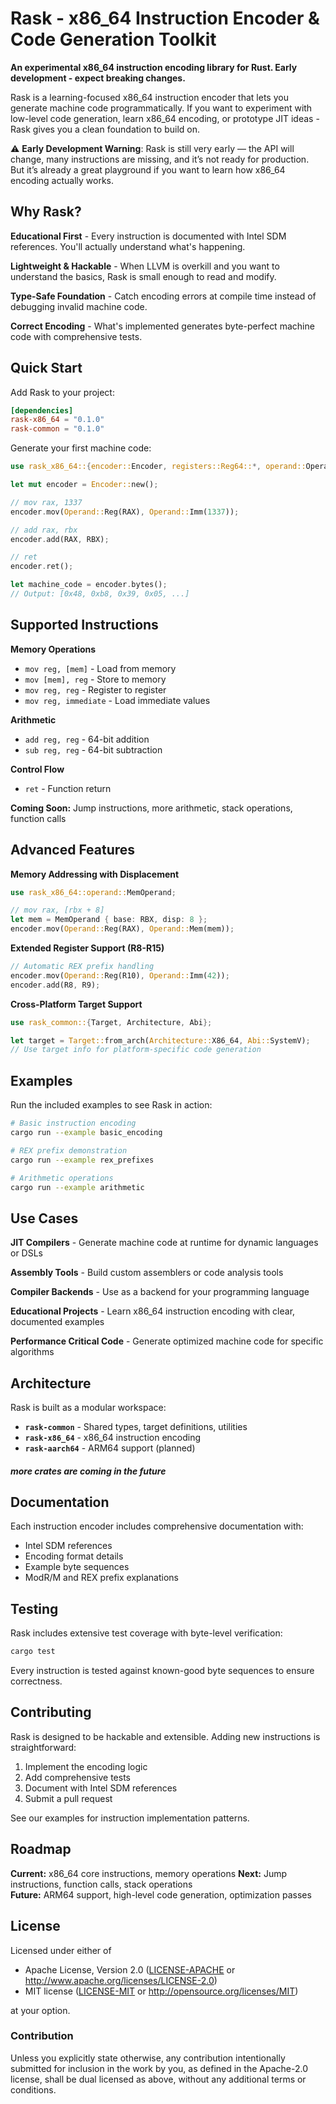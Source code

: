 # Rask - x86_64 Instruction Encoder & Code Generation Toolkit

**An experimental x86_64 instruction encoding library for Rust. Early development - expect breaking changes.**

Rask is a learning-focused x86_64 instruction encoder that lets you generate machine code programmatically. If you want to experiment with low-level code generation, learn x86_64 encoding, or prototype JIT ideas - Rask gives you a clean foundation to build on.

⚠️ **Early Development Warning**: Rask is still very early — the API will change, many instructions are missing, and it’s not ready for production.  
But it’s already a great playground if you want to learn how x86_64 encoding actually works.

## Why Rask?

**Educational First** - Every instruction is documented with Intel SDM references. You'll actually understand what's happening.

**Lightweight & Hackable** - When LLVM is overkill and you want to understand the basics, Rask is small enough to read and modify.

**Type-Safe Foundation** - Catch encoding errors at compile time instead of debugging invalid machine code.

**Correct Encoding** - What's implemented generates byte-perfect machine code with comprehensive tests.

## Quick Start

Add Rask to your project:

```toml
[dependencies]
rask-x86_64 = "0.1.0"
rask-common = "0.1.0"
```

Generate your first machine code:

```rust
use rask_x86_64::{encoder::Encoder, registers::Reg64::*, operand::Operand};

let mut encoder = Encoder::new();

// mov rax, 1337
encoder.mov(Operand::Reg(RAX), Operand::Imm(1337));

// add rax, rbx  
encoder.add(RAX, RBX);

// ret
encoder.ret();

let machine_code = encoder.bytes();
// Output: [0x48, 0xb8, 0x39, 0x05, ...]
```

## Supported Instructions

**Memory Operations**
- `mov reg, [mem]` - Load from memory
- `mov [mem], reg` - Store to memory  
- `mov reg, reg` - Register to register
- `mov reg, immediate` - Load immediate values

**Arithmetic**
- `add reg, reg` - 64-bit addition
- `sub reg, reg` - 64-bit subtraction

**Control Flow**
- `ret` - Function return

**Coming Soon:** Jump instructions, more arithmetic, stack operations, function calls

## Advanced Features

**Memory Addressing with Displacement**
```rust
use rask_x86_64::operand::MemOperand;

// mov rax, [rbx + 8]
let mem = MemOperand { base: RBX, disp: 8 };
encoder.mov(Operand::Reg(RAX), Operand::Mem(mem));
```

**Extended Register Support (R8-R15)**
```rust
// Automatic REX prefix handling
encoder.mov(Operand::Reg(R10), Operand::Imm(42));
encoder.add(R8, R9);
```

**Cross-Platform Target Support**
```rust
use rask_common::{Target, Architecture, Abi};

let target = Target::from_arch(Architecture::X86_64, Abi::SystemV);
// Use target info for platform-specific code generation
```

## Examples

Run the included examples to see Rask in action:

```bash
# Basic instruction encoding
cargo run --example basic_encoding

# REX prefix demonstration  
cargo run --example rex_prefixes

# Arithmetic operations
cargo run --example arithmetic
```

## Use Cases

**JIT Compilers** - Generate machine code at runtime for dynamic languages or DSLs

**Assembly Tools** - Build custom assemblers or code analysis tools

**Compiler Backends** - Use as a backend for your programming language

**Educational Projects** - Learn x86_64 instruction encoding with clear, documented examples

**Performance Critical Code** - Generate optimized machine code for specific algorithms

## Architecture

Rask is built as a modular workspace:

- **`rask-common`** - Shared types, target definitions, utilities
- **`rask-x86_64`** - x86_64 instruction encoding
- **`rask-aarch64`** - ARM64 support (planned)

#### _*more crates are coming in the future*_

## Documentation

Each instruction encoder includes comprehensive documentation with:
- Intel SDM references
- Encoding format details
- Example byte sequences
- ModR/M and REX prefix explanations

## Testing

Rask includes extensive test coverage with byte-level verification:

```bash
cargo test
```

Every instruction is tested against known-good byte sequences to ensure correctness.

## Contributing

Rask is designed to be hackable and extensible. Adding new instructions is straightforward:

1. Implement the encoding logic
2. Add comprehensive tests  
3. Document with Intel SDM references
4. Submit a pull request

See our examples for instruction implementation patterns.

## Roadmap

**Current:** x86_64 core instructions, memory operations
**Next:** Jump instructions, function calls, stack operations  
**Future:** ARM64 support, high-level code generation, optimization passes

## License

Licensed under either of

* Apache License, Version 2.0 ([LICENSE-APACHE](LICENSE-APACHE) or http://www.apache.org/licenses/LICENSE-2.0)
* MIT license ([LICENSE-MIT](LICENSE-MIT) or http://opensource.org/licenses/MIT)

at your option.

### Contribution

Unless you explicitly state otherwise, any contribution intentionally submitted for inclusion in the work by you, as defined in the Apache-2.0 license, shall be dual licensed as above, without any additional terms or conditions.